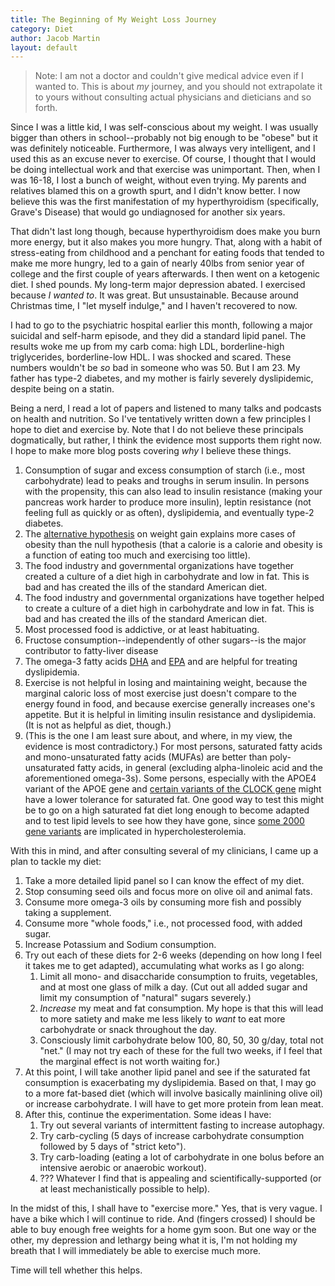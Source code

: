 ```yaml
---
title: The Beginning of My Weight Loss Journey
category: Diet
author: Jacob Martin
layout: default
---
```

> Note: I am not a doctor and couldn't give medical advice even if I wanted to. This is about *my* journey, and you should not extrapolate it to yours without consulting actual physicians and dieticians and so forth.

Since I was a little kid, I was self-conscious about my weight. I was usually bigger than others in school--probably not big enough to be "obese" but it was definitely noticeable. Furthermore, I was always very intelligent, and I used this as an excuse never to exercise. Of course, I thought that I would be doing intellectual work and that exercise was unimportant. Then, when I was 16-18, I lost a bunch of weight, without even trying. My parents and relatives blamed this on a growth spurt, and I didn't know better. I now believe this was the first manifestation of my hyperthyroidism (specifically, Grave's Disease) that would go undiagnosed for another six years.

That didn't last long though, because hyperthyroidism does make you burn more energy, but it also makes you more hungry. That, along with a habit of stress-eating from childhood and a penchant for eating foods that tended to make me more hungry, led to a gain of nearly 40lbs from senior year of college and the first couple of years afterwards. I then went on a ketogenic diet. I shed pounds. My long-term major depression abated. I exercised because *I wanted to*. It was great. But unsustainable. Because around Christmas time, I "let myself indulge," and I haven't recovered to now.

I had to go to the psychiatric hospital earlier this month, following a major suicidal and self-harm episode, and they did a standard lipid panel. The results woke me up from my carb coma: high LDL, borderline-high triglycerides, borderline-low HDL. I was shocked and scared. These numbers wouldn't be *so* bad in someone who was 50. But I am 23. My father has type-2 diabetes, and my mother is fairly severely dyslipidemic, despite being on a statin.

Being a nerd, I read a lot of papers and listened to many talks and podcasts on health and nutrition. So I've tentatively written down a few principles I hope to diet and exercise by. Note that I do not believe these principals dogmatically, but rather, I think the evidence most supports them right now. I hope to make more blog posts covering *why* I believe these things.
1. Consumption of sugar and excess consumption of starch (i.e., most carbohydrate) lead to peaks and troughs in serum insulin. In persons with the propensity, this can also lead to insulin resistance (making your pancreas work harder to produce more insulin), leptin resistance (not feeling full as quickly or as often), dyslipidemia, and eventually type-2 diabetes.
2. The [alternative hypothesis](https://peterattiamd.com/narrative-glossary/) on weight gain explains more cases of obesity than the null hypothesis (that a calorie is a calorie and obesity is a function of eating too much and exercising too little).
3. The food industry and governmental organizations have together created a culture of a diet high in carbohydrate and low in fat. This is bad and has created the ills of the standard American diet.
3. The food industry and governmental organizations have together helped to create a culture of a diet high in carbohydrate and low in fat. This is bad and has created the ills of the standard American diet.
4. Most processed food is addictive, or at least habituating.
5. Fructose consumption--independently of other sugars--is the major contributor to fatty-liver disease
6. The omega-3 fatty acids [DHA](https://en.wikipedia.org/wiki/Docosahexaenoic_acid) and [EPA](https://en.wikipedia.org/wiki/Eicosapentaenoic_acid) and are helpful for treating dyslipidemia.
6. Exercise is not helpful in losing and maintaining weight, because the marginal caloric loss of most exercise just doesn't compare to the energy found in food, and because exercise generally increases one's appetite. But it is helpful in limiting insulin resistance and dyslipidemia. (It is not as helpful as diet, though.)
7. (This is the one I am least sure about, and where, in my view, the evidence is most contradictory.) For most persons, saturated fatty acids and mono-unsaturated fatty acids (MUFAs) are better than poly-unsaturated fatty acids, in general (excluding alpha-linoleic acid and the aforementioned omega-3s). Some persons, especially with the APOE4 variant of the APOE gene and [certain variants of the CLOCK gene](https://www.ncbi.nlm.nih.gov/pmc/articles/PMC3897228/) might have a lower tolerance for saturated fat. One good way to test this might be to go on a high saturated fat diet long enough to become adapted and to test lipid levels to see how they have gone, since [some 2000 gene variants](https://en.wikipedia.org/wiki/Familial_hypercholesterolemia#Genetics) are implicated in hypercholesterolemia.

With this in mind, and after consulting several of my clinicians, I came up a plan to tackle my diet:
1. Take a more detailed lipid panel so I can know the effect of my diet.
2. Stop consuming seed oils and focus more on olive oil and animal fats.
3. Consume more omega-3 oils by consuming more fish and possibly taking a supplement.
4. Consume more "whole foods," i.e., not processed food, with added sugar.
4. Increase Potassium and Sodium consumption.
5. Try out each of these diets for 2-6 weeks (depending on how long I feel it takes me to get adapted), accumulating what works as I go along:
   1. Limit all mono- and disaccharide consumption to fruits, vegetables, and at most one glass of milk a day. (Cut out all added sugar and limit my consumption of "natural" sugars severely.)
   2. *Increase* my meat and fat consumption. My hope is that this will lead to more satiety and make me less likely to *want* to eat more carbohydrate or snack throughout the day.
   3. Consciously limit carbohydrate below 100, 80, 50, 30 g/day, total not "net." (I may not try each of these for the full two weeks, if I feel that the marginal effect is not worth waiting for.)
6. At this point, I will take another lipid panel and see if the saturated fat consumption is exacerbating my dyslipidemia. Based on that, I may go to a more fat-based diet (which will involve basically mainlining olive oil) or increase carbohydrate. I will have to get more protein from lean meat.
7. After this, continue the experimentation. Some ideas I have:
   1. Try out several variants of intermittent fasting to increase autophagy.
   2. Try carb-cycling (5 days of increase carbohydrate consumption followed by 5 days of "strict keto").
   3. Try carb-loading (eating a lot of carbohydrate in one bolus before an intensive aerobic or anaerobic workout).
   4. ??? Whatever I find that is appealing and scientifically-supported (or at least mechanistically possible to help).

In the midst of this, I shall have to "exercise more." Yes, that is very vague. I have a bike which I will continue to ride. And (fingers crossed) I should be able to buy enough free weights for a home gym soon. But one way or the other, my depression and lethargy being what it is, I'm not holding my breath that I will immediately be able to exercise much more.

Time will tell whether this helps.
